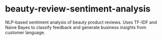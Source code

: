 # beauty-review-sentiment-analysis
NLP-based sentiment analysis of beauty product reviews. Uses TF-IDF and Naive Bayes to classify feedback and generate business insights from customer language.
